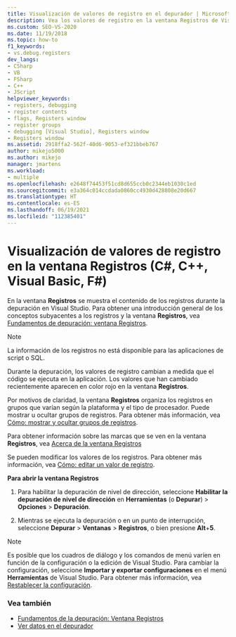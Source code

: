 ```yaml
---
title: Visualización de valores de registro en el depurador | Microsoft Docs
description: Vea los valores de registro en la ventana Registros de Visual Studio. Durante la depuración, los valores de registro cambian a medida que el código se ejecuta en la aplicación.
ms.custom: SEO-VS-2020
ms.date: 11/19/2018
ms.topic: how-to
f1_keywords:
- vs.debug.registers
dev_langs:
- CSharp
- VB
- FSharp
- C++
- JScript
helpviewer_keywords:
- registers, debugging
- register contents
- flags, Registers window
- register groups
- debugging [Visual Studio], Registers window
- Registers window
ms.assetid: 2918ffa2-562f-40d6-9053-ef321bbeb767
author: mikejo5000
ms.author: mikejo
manager: jmartens
ms.workload:
- multiple
ms.openlocfilehash: e2648f74453f51cd8d655ccb0c2344eb1030c1ed
ms.sourcegitcommit: e3a364c014ccdada0860cc4930d428808e20d667
ms.translationtype: HT
ms.contentlocale: es-ES
ms.lasthandoff: 06/19/2021
ms.locfileid: "112385401"
---
```

# <a name="view-register-values-in-the-registers-window-c-c-visual-basic-f"></a>Visualización de valores de registro en la ventana Registros (C#, C++, Visual Basic, F#)

En la ventana **Registros** se muestra el contenido de los registros durante la depuración en Visual Studio. Para obtener una introducción general de los conceptos subyacentes a los registros y la ventana **Registros**, vea [Fundamentos de depuración: ventana Registros](../debugger/debugging-basics-registers-window.md).

> [!NOTE]
> La información de los registros no está disponible para las aplicaciones de script o SQL.

Durante la depuración, los valores de registro cambian a medida que el código se ejecuta en la aplicación. Los valores que han cambiado recientemente aparecen en color rojo en la ventana **Registros**.

Por motivos de claridad, la ventana **Registros** organiza los registros en grupos que varían según la plataforma y el tipo de procesador. Puede mostrar u ocultar grupos de registros. Para obtener más información, vea [Cómo: mostrar y ocultar grupos de registros](../debugger/how-to-display-and-hide-register-groups.md).

Para obtener información sobre las marcas que se ven en la ventana **Registros**, vea [Acerca de la ventana Registros](../debugger/debugging-basics-registers-window.md)

Se pueden modificar los valores de los registros. Para obtener más información, vea [Cómo: editar un valor de registro](../debugger/how-to-edit-a-register-value.md).

**Para abrir la ventana Registros**

1. Para habilitar la depuración de nivel de dirección, seleccione **Habilitar la depuración de nivel de dirección** en **Herramientas** (o **Depurar**) > **Opciones** > **Depuración**.

1. Mientras se ejecuta la depuración o en un punto de interrupción, seleccione **Depurar** > **Ventanas** > **Registros**, o bien presione **Alt**+**5**.

>[!NOTE]
>Es posible que los cuadros de diálogo y los comandos de menú varíen en función de la configuración o la edición de Visual Studio. Para cambiar la configuración, seleccione **Importar y exportar configuraciones** en el menú **Herramientas** de Visual Studio. Para obtener más información, vea [Restablecer la configuración](../ide/environment-settings.md#reset-settings).

### <a name="see-also"></a>Vea también

- [Fundamentos de la depuración: Ventana Registros](../debugger/debugging-basics-registers-window.md)
- [Ver datos en el depurador](../debugger/viewing-data-in-the-debugger.md)
